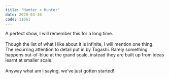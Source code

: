 ```yaml
---
title: "Hunter × Hunter"
date: 2020-03-16
code: 11061
---
```

A perfect show, I will remember this for a long time.\
\
Though the list of what I like about it is infinite, I will mention one thing.
\
The recurring attention to detail put in by Togashi. Rarely something happens out-of-blue at the grand scale, instead they are built up from ideas learnt at smaller scale.\
\
Anyway what am I saying, we've just gotten started!